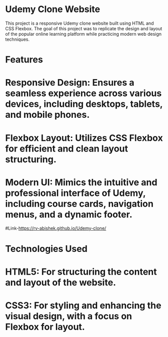 # Udemy Clone Website 

This project is a responsive Udemy clone website built using HTML and CSS Flexbox. The goal of this project was to replicate the design and layout of the popular online learning platform while practicing modern web design techniques.

# Features

# Responsive Design: Ensures a seamless experience across various devices, including desktops, tablets, and mobile phones.
# Flexbox Layout: Utilizes CSS Flexbox for efficient and clean layout structuring.
# Modern UI: Mimics the intuitive and professional interface of Udemy, including course cards, navigation menus, and a dynamic footer. 

#Link-https://rv-abishek.github.io/Udemy-clone/

# Technologies Used

# HTML5: For structuring the content and layout of the website.
# CSS3: For styling and enhancing the visual design, with a focus on Flexbox for layout.
